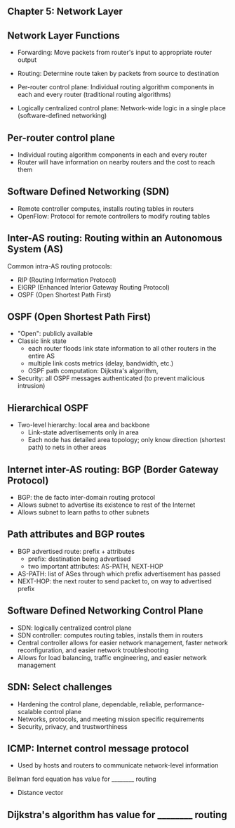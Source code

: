## Chapter 5: Network Layer

## Network Layer Functions
- Forwarding: Move packets from router's input to appropriate router output
- Routing: Determine route taken by packets from source to destination

- Per-router control plane: Individual routing algorithm components in each and every router (traditional routing algorithms)
- Logically centralized control plane: Network-wide logic in a single place (software-defined networking)

## Per-router control plane
- Individual routing algorithm components in each and every router
- Router will have information on nearby routers and the cost to reach them

## Software Defined Networking (SDN)
- Remote controller computes, installs routing tables in routers
- OpenFlow: Protocol for remote controllers to modify routing tables

## Inter-AS routing: Routing within an Autonomous System (AS)
Common intra-AS routing protocols:
- RIP (Routing Information Protocol)
- EIGRP (Enhanced Interior Gateway Routing Protocol)
- OSPF (Open Shortest Path First)

## OSPF (Open Shortest Path First)
- "Open": publicly available
- Classic link state
    - each router floods link state information to all other routers in the entire AS
    - multiple link costs metrics (delay, bandwidth, etc.)
    - OSPF path computation: Dijkstra's algorithm,
- Security: all OSPF messages authenticated (to prevent malicious intrusion)

## Hierarchical OSPF
- Two-level hierarchy: local area and backbone
    - Link-state advertisements only in area
    - Each node has detailed area topology; only know direction (shortest path) to nets in other areas

## Internet inter-AS routing: BGP (Border Gateway Protocol)
- BGP: the de facto inter-domain routing protocol
- Allows subnet to advertise its existence to rest of the Internet
- Allows subnet to learn paths to other subnets

## Path attributes and BGP routes 
- BGP advertised route: prefix + attributes
    - prefix: destination being advertised
    - two important attributes: AS-PATH, NEXT-HOP
- AS-PATH: list of ASes through which prefix advertisement has passed
- NEXT-HOP: the next router to send packet to, on way to advertised prefix

## Software Defined Networking Control Plane
- SDN: logically centralized control plane
- SDN controller: computes routing tables, installs them in routers
- Central controller allows for easier network management, faster network reconfiguration, and easier network troubleshooting
- Allows for load balancing, traffic engineering, and easier network management

## SDN: Select challenges
- Hardening the control plane, dependable, reliable, performance-scalable control plane
- Networks, protocols, and meeting mission specific requirements
- Security, privacy, and trustworthiness

## ICMP: Internet control message protocol
- Used by hosts and routers to communicate network-level information

Bellman ford equation has value for ________ routing
- Distance vector

Dijkstra's algorithm has value for ________ routing
-
